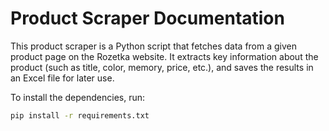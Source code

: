 # Product Scraper Documentation
This product scraper is a Python script that fetches data from a given product page on the Rozetka website. It extracts key information about the product (such as title, color, memory, price, etc.), and saves the results in an Excel file for later use.

To install the dependencies, run:
```bash
pip install -r requirements.txt
```
